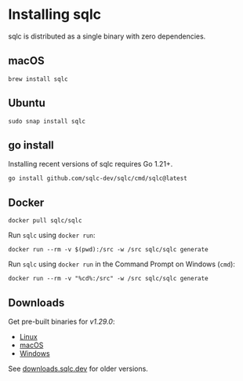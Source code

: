 # Installing sqlc

sqlc is distributed as a single binary with zero dependencies.

## macOS

```
brew install sqlc
```

## Ubuntu

```
sudo snap install sqlc
```

## go install

Installing recent versions of sqlc requires Go 1.21+.

```
go install github.com/sqlc-dev/sqlc/cmd/sqlc@latest
```

## Docker

```
docker pull sqlc/sqlc
```

Run `sqlc` using `docker run`:

```
docker run --rm -v $(pwd):/src -w /src sqlc/sqlc generate
```

Run `sqlc` using `docker run` in the Command Prompt on Windows (`cmd`):

```
docker run --rm -v "%cd%:/src" -w /src sqlc/sqlc generate
```

## Downloads

Get pre-built binaries for *v1.29.0*:

- [Linux](https://downloads.sqlc.dev/sqlc_1.29.0_linux_amd64.tar.gz)
- [macOS](https://downloads.sqlc.dev/sqlc_1.29.0_darwin_amd64.zip)
- [Windows](https://downloads.sqlc.dev/sqlc_1.29.0_windows_amd64.zip)

See [downloads.sqlc.dev](https://downloads.sqlc.dev/) for older versions.
